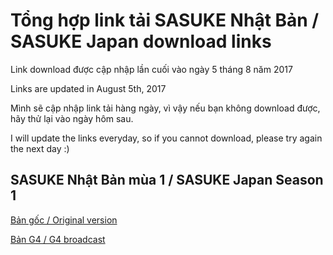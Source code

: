 # Tổng hợp link tải SASUKE Nhật Bản / SASUKE Japan download links

Link download được cập nhập lần cuối vào ngày 5 tháng 8 năm 2017

Links are updated in August 5th, 2017

Mình sẽ cập nhập link tải hàng ngày, vì vậy nếu bạn không download được, hãy thử lại vào ngày hôm sau.

I will update the links everyday, so if you cannot download, please try again the next day :)

## SASUKE Nhật Bản mùa 1 / SASUKE Japan Season 1

[Bản gốc / Original version](http://gestyy.com/qMmnUi)

[Bản G4 / G4 broadcast](http://gestyy.com/qMmm0t)

